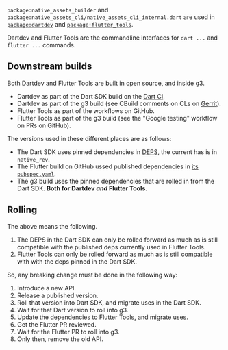 `package:native_assets_builder` and `package:native_assets_cli/native_assets_cli_internal.dart` are used in [`package:dartdev`] and [`package:flutter_tools`].

Dartdev and Flutter Tools are the commandline interfaces for `dart ...` and `flutter ...` commands.

## Downstream builds

Both Dartdev and Flutter Tools are built in open source, and inside g3.

* Dartdev as part of the Dart SDK build on the [Dart CI].
* Dartdev as part of the g3 build (see CBuild comments on CLs on [Gerrit]).
* Flutter Tools as part of the workflows on GitHub.
* Flutter Tools as part of the g3 build (see the "Google testing" workflow on PRs on GitHub).

The versions used in these different places are as follows:

* The Dart SDK uses pinned dependencies in [DEPS], the current has is in `native_rev`.
* The Flutter build on GitHub ussed published dependencies in [its `pubspec.yaml`].
* The g3 build uses the pinned dependencies that are rolled in from the Dart SDK. **Both for Dartdev _and_ Flutter Tools**.

## Rolling

The above means the following.

1. The DEPS in the Dart SDK can only be rolled forward as much as is still compatible with the published deps currently used in Flutter Tools.
2. Flutter Tools can only be rolled forward as much as is still compatible with with the deps pinned in the Dart SDK.

So, any breaking change must be done in the following way:

1. Introduce a new API.
2. Release a published version.
3. Roll that version into Dart SDK, and migrate uses in the Dart SDK.
4. Wait for that Dart version to roll into g3.
5. Update the dependencies to Flutter Tools, and migrate uses.
6. Get the Flutter PR reviewed.
7. Wait for the Flutter PR to roll into g3.
8. Only then, remove the old API.

[`package:dartdev`]: https://github.com/dart-lang/sdk/tree/main/pkg/dartdev
[`package:flutter_tools`]: https://github.com/flutter/flutter/tree/master/packages/flutter_tools
[Dart CI]: https://ci.chromium.org/p/dart/g/be/console?reload=300
[Gerrit]: https://dart-review.googlesource.com/
[DEPS]: https://github.com/dart-lang/sdk/blob/main/DEPS
[its `pubspec.yaml`]: https://github.com/flutter/flutter/blob/master/packages/flutter_tools/pubspec.yaml
